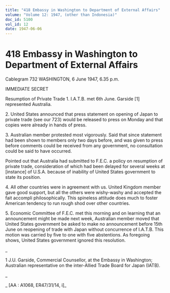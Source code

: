 ```yaml
---
title: "418 Embassy in Washington to Department of External Affairs"
volume: "Volume 12: 1947, (other than Indonesia)"
doc_id: 5100
vol_id: 12
date: 1947-06-06
---
```


# 418 Embassy in Washington to Department of External Affairs

Cablegram 732 WASHINGTON, 6 June 1947, 6.35 p.m.

IMMEDIATE SECRET

Resumption of Private Trade 1. I.A.T.B. met 6th June. Garside [1] represented Australia.

2\. United States announced that press statement on opening of Japan to private trade (see our 723) would be released to press on Monday and that copies were already in hands of press.

3\. Australian member protested most vigorously. Said that since statement had been shown to members only two days before, and was given to press before comments could be received from any government, no consultation could be said to have occurred.

Pointed out that Australia had submitted to F.E.C. a policy on resumption of private trade, consideration of which had been delayed for several weeks at [instance] of U.S.A. because of inability of United States government to state its position.

4\. All other countries were in agreement with us. United Kingdom member gave good support, but all the others were wishy-washy and accepted the fait accompli philosophically. This spineless attitude does much to foster American tendency to run rough shod over other countries.

5\. Economic Committee of F.E.C. met this morning and on learning that an announcement might be made next week, Australian member moved that United States government be asked to make no announcement before 15th June on reopening of trade with Japan without concurrence of I.A.T.B. This motion was carried by five to one with five abstentions. As foregoing shows, United States government ignored this resolution.

_

1 J.U. Garside, Commercial Counsellor, at the Embassy in Washington; Australian representative on the inter-Allied Trade Board for Japan (IATB).

_

_ [AA : A1068, ER47/31/14, i]_
